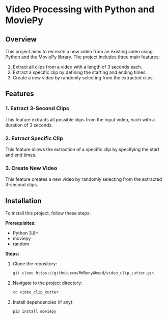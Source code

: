 # Video Processing with Python and MoviePy

## Overview
This project aims to recreate a new video from an existing video using Python and the MoviePy library. The project includes three main features:

1. Extract all clips from a video with a length of 3 seconds each.
2. Extract a specific clip by defining the starting and ending times.
3. Create a new video by randomly selecting from the extracted clips.

## Features
### 1. Extract 3-Second Clips
This feature extracts all possible clips from the input video, each with a duration of 3 seconds.

### 2. Extract Specific Clip
This feature allows the extraction of a specific clip by specifying the start and end times.

### 3. Create New Video
This feature creates a new video by randomly selecting from the extracted 3-second clips.

## Installation

To install this project, follow these steps:

**Prerequisites:**

- Python 3.8+
- moviepy
- random

**Steps:**

1. Clone the repository:
   ```bash
   git clone https://github.com/MdRonyAhmed/video_clip_cutter.git
   ```
2. Navigate to the project directory:
   ```bash
   cd video_clip_cutter
   ```
3. Install dependencies (if any):
   ```bash
   pip install moviepy
   ```
